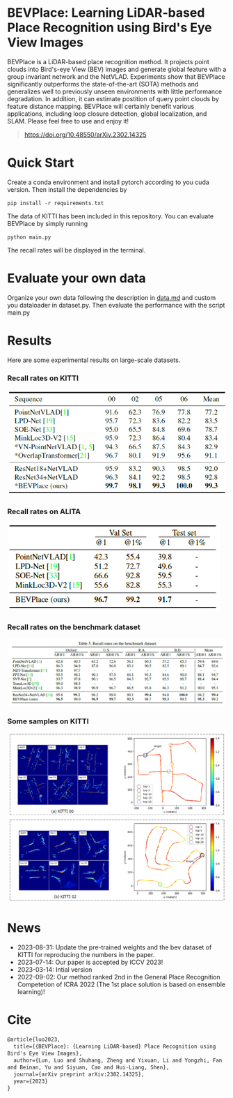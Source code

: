 # BEVPlace: Learning LiDAR-based Place Recognition using Bird's Eye View Images
BEVPlace is a LiDAR-based place recognition method. It projects point clouds into Bird's-eye View (BEV) images and generate global feature with a group invariant network and the NetVLAD. Experiments show that BEVPlace significantly outperforms the state-of-the-art (SOTA) methods and generalizes well to previously unseen environments with little performance degradation. In addition, it can estimate postition of query point clouds by feature distance mapping. BEVPlace will certainly benefit various applications, including loop closure detection, global localization, and SLAM. Please feel free to use and enjoy it!

> https://doi.org/10.48550/arXiv.2302.14325

# Quick Start

Create a conda environment and install pytorch according to you cuda version. Then install the dependencies by 
```
pip install -r requirements.txt
```

The data of KITTI has been included in this repository. You can evaluate BEVPlace by simply running
```
python main.py
```
The recall rates will be displayed in the terminal.

# Evaluate your own data
Organize your own data following the description in [data.md](./data/data.md) and custom you dataloader in dataset.py. Then evaluate the performance with the script main.py

# Results
Here are some experimental results on large-scale datasets.
### Recall rates on KITTI
![KITTI](imgs/KITTI.png)
### Recall rates on ALITA
![KITTI](imgs/ALITA.png)
### Recall rates on the benchmark dataset
![KITTI](imgs/benchmark_dataset.png)

### Some samples on KITTI
![KITTI](imgs/samples.png)

# News
- 2023-08-31: Update the pre-trained weights and the bev dataset of KITTI for reproducing the numbers in the paper. 
- 2023-07-14: Our paper is accepted by ICCV 2023!
- 2023-03-14: Intial version
- 2022-09-02: Our method ranked 2nd in the General Place Recognition Competetion of ICRA 2022 (The 1st place solution is based on ensemble learning)!

# Cite
```
@article{luo2023,
  title={{BEVPlace}: {Learning LiDAR-based} Place Recognition using Bird's Eye View Images},
  author={Lun, Luo and Shuhang, Zheng and Yixuan, Li and Yongzhi, Fan and Beinan, Yu and Siyuan, Cao and Hui-Liang, Shen},
  journal={arXiv preprint arXiv:2302.14325},
  year={2023}
}
```
